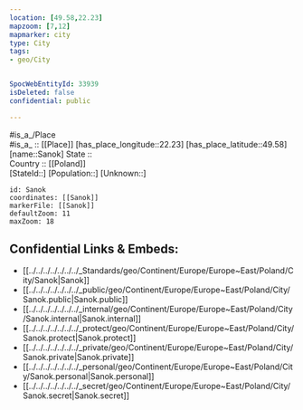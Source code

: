 ```yaml
---
location: [49.58,22.23] 
mapzoom: [7,12] 
mapmarker: city 
type: City
tags:
- geo/City


SpocWebEntityId: 33939
isDeleted: false
confidential: public

---
```

#is_a_/Place  
#is_a_ :: [[Place]] 
[has_place_longitude::22.23] 
[has_place_latitude::49.58] 
[name::Sanok] 
State ::  
Country :: [[Poland]]  
[StateId::] 
[Population::] 
[Unknown::] 


```leaflet
id: Sanok
coordinates: [[Sanok]] 
markerFile: [[Sanok]] 
defaultZoom: 11 
maxZoom: 18
```


## Confidential Links & Embeds: 
- [[../../../../../../../_Standards/geo/Continent/Europe/Europe~East/Poland/City/Sanok|Sanok]] 
- [[../../../../../../../_public/geo/Continent/Europe/Europe~East/Poland/City/Sanok.public|Sanok.public]] 
- [[../../../../../../../_internal/geo/Continent/Europe/Europe~East/Poland/City/Sanok.internal|Sanok.internal]] 
- [[../../../../../../../_protect/geo/Continent/Europe/Europe~East/Poland/City/Sanok.protect|Sanok.protect]] 
- [[../../../../../../../_private/geo/Continent/Europe/Europe~East/Poland/City/Sanok.private|Sanok.private]] 
- [[../../../../../../../_personal/geo/Continent/Europe/Europe~East/Poland/City/Sanok.personal|Sanok.personal]] 
- [[../../../../../../../_secret/geo/Continent/Europe/Europe~East/Poland/City/Sanok.secret|Sanok.secret]] 
